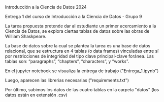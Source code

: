 Introducción a la Ciencia de Datos 2024

Entrega 1 del curso de Introducción a la Ciencia de Datos - Grupo 9

La tarea propuesta pretende dar al estudiante un primer acercamiento a la Ciencia de Datos, se explora ciertas tablas de datos sobre las obras de William Shaskpeare.

La base de datos sobre la cual se plantea la tarea es una base de datos relacional, que se estructura en 4 tablas (o data frames) vinculadas entre sí por restricciones de integridad del tipo clave principal-clave foránea. Las tablas son: “paragraphs”, “chapters”, “characters”, y “works”. 

En el jupyter notebook se visualiza la entrega de trabajo ("Entrega_1.ipynb")

Luego, aparecen las librerias necesarias ("requirements.txt")

Por último, subimos los datos de las cuatro tablas en la carpeta "datos" (los datos están en extensión .csv)

